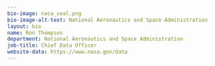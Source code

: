 ```yaml
---
bio-image: nasa_seal.png
bio-image-alt-text: National Aeronautics and Space Administration
layout: bio
name: Ron Thompson
department: National Aeronautics and Space Administration
job-title: Chief Data Officer
website-data: https://www.nasa.gov/data
---
```

